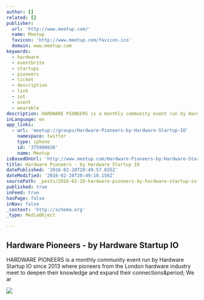 ```yaml
---
author: []
related: []
publisher:
  url: 'http://www.meetup.com/'
  name: Meetup
  favicon: 'http://www.meetup.com/favicon.ico'
  domain: www.meetup.com
keywords:
  - hardware
  - eventbrite
  - startups
  - pioneers
  - ticket
  - description
  - link
  - iot
  - event
  - wearable
description: HARDWARE PIONEERS is a monthly community event run by Hardware Startup IO since 2013 where pioneers from the London hardware industry meet to deepen their knowledge and expand their connections. We ar
inLanguage: en
app_links:
  - url: 'meetup://groups/Hardware-Pioneers-by-Hardware-Startup-IO'
    namespace: twitter
    type: iphone
    id: '375990038'
    name: Meetup
isBasedOnUrl: 'http://www.meetup.com/Hardware-Pioneers-by-Hardware-Startup-IO/'
title: Hardware Pioneers - by Hardware Startup IO
datePublished: '2016-02-28T20:49:57.655Z'
dateModified: '2016-02-28T20:49:10.156Z'
sourcePath: _posts/2016-02-28-hardware-pioneers-by-hardware-startup-io.md
published: true
inFeed: true
hasPage: false
inNav: false
_context: 'http://schema.org'
_type: MediaObject

---
```

<article style=""><h1>Hardware Pioneers - by Hardware Startup IO</h1><p>HARDWARE PIONEERS is a monthly community event run by Hardware Startup IO since 2013 where pioneers from the London hardware industry meet to deepen their knowledge and expand their connections&amp;period; We ar</p><img src="http://photos3.meetupstatic.com/photos/event/5/e/a/4/600_442224228.jpeg" /></article>